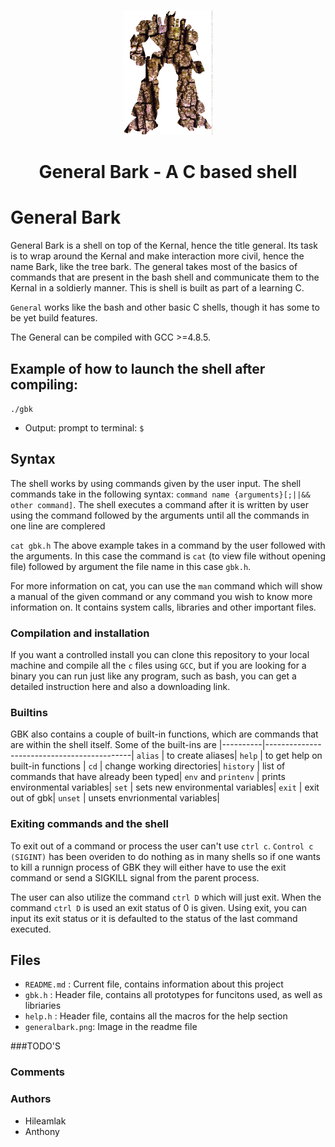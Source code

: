 <p align="center">

  <img src="generalbark.png" height="200\"/>

<br>


<h1><p align="center">General Bark - A C based shell</h1></p></font>

# General Bark
General Bark is a shell on top of the Kernal, hence the title general. Its task is to wrap around the Kernal and make interaction more civil, hence the name Bark, like the tree bark. The general takes most of the basics of commands that are present in the bash shell and communicate them to the Kernal in a soldierly manner. This is shell is built as part of a learning C.

`General` works like the bash and other basic C shells, though it has some to be yet build features.

The General can be compiled with GCC >=4.8.5.

## Example of how to launch the shell after compiling:
`./gbk`

* Output: prompt to terminal: `$ `

## Syntax
The shell works by using commands given by the user input. The shell commands take in the following syntax: `command name {arguments}[;||&& other command]`. The shell executes a command after it is written by user using the command followed by the arguments until all the commands in one line are complered

`cat gbk.h`
The above example takes in a command by the user followed with the arguments. In this case the command is `cat` (to view file without opening file) followed by argument the file name in this case `gbk.h`.

For more information on cat, you can use the `man` command which will show a manual of the given command or any command you wish to know more information on. It contains system calls, libraries and other important files.


### Compilation and installation
If you want a controlled install you can clone this repository to your local machine and compile all the `c` files using `GCC`, but if you are looking for a binary you can run just like any program, such as bash, you can get a detailed instruction here and also a downloading link.


### Builtins
GBK also contains a couple of built-in functions, which are commands that are within the shell itself. Some of the built-ins are 
|----------|--------------------------------------------|
`alias` | to create aliases|
`help` | to get help on built-in functions |
`cd` | change working directories|
`history` | list of commands that have already been typed|
`env` and `printenv` | prints environmental variables|
`set` | sets new environmental variables|
`exit` | exit out of gbk|
`unset` | unsets envrionmental variables|


### Exiting commands and the shell
To exit out of a command or process the user can't use `ctrl c`. `Control c (SIGINT)` has been overiden to do nothing as in many shells so if one wants to kill a runnign process of GBK they will either have to use the exit command or send a SIGKILL signal from the parent process. 

The user can also utilize the command `ctrl D` which will just exit. When the command `ctrl D` is used an exit status of 0 is given. Using exit, you can input its exit status or it is defaulted to the status of the last command executed.

## Files
* `README.md` : Current file, contains information about this project
* `gbk.h` : Header file, contains all prototypes for funcitons used, as well as libriaries
* `help.h` : Header file, contains all the macros for the help section
* `generalbark.png`: Image in the readme file

###TODO'S

### Comments

### Authors
* Hileamlak
* Anthony
